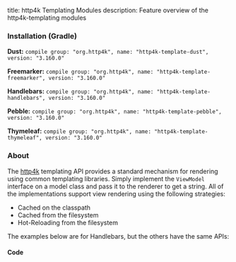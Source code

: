 title: http4k Templating Modules
description: Feature overview of the http4k-templating modules

### Installation (Gradle)
**Dust:** ```compile group: "org.http4k", name: "http4k-template-dust", version: "3.160.0"```

**Freemarker:** ```compile group: "org.http4k", name: "http4k-template-freemarker", version: "3.160.0"```

**Handlebars:** ```compile group: "org.http4k", name: "http4k-template-handlebars", version: "3.160.0"```

**Pebble:** ```compile group: "org.http4k", name: "http4k-template-pebble", version: "3.160.0"```

**Thymeleaf:** ```compile group: "org.http4k", name: "http4k-template-thymeleaf", version: "3.160.0"```

### About
The [http4k] templating API provides a standard mechanism for rendering using common templating libraries. Simply implement the `ViewModel` interface on a model class and pass it to the renderer to get a string. All of the implementations support view rendering using the following strategies:

* Cached on the classpath
* Cached from the filesystem
* Hot-Reloading from the filesystem

The examples below are for Handlebars, but the others have the same APIs:

#### Code  [<img class="octocat"/>](https://github.com/http4k/http4k/blob/master/src/docs/guide/modules/templating/example.kt)

 <script src="https://gist-it.appspot.com/https://github.com/http4k/http4k/blob/master/src/docs/guide/modules/templating/example.kt"></script>

[http4k]: https://http4k.org
